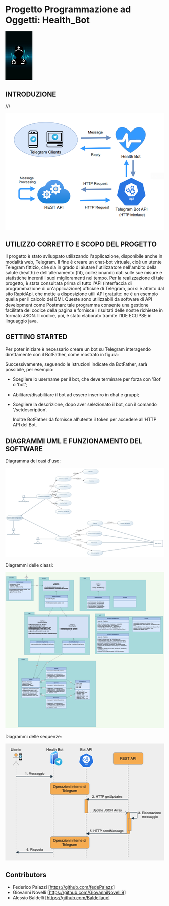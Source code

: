# Progetto Programmazione ad Oggetti: Health_Bot

<img src="resources/Bot_def.jpg" style="zoom:15%;" />

## INTRODUZIONE

///

![](resources/Funzionamento_BOT.png)






## UTILIZZO CORRETTO E SCOPO DEL PROGETTO

Il progetto è stato sviluppato utilizzando l'applicazione, disponibile anche in modalità web, Telegram. 
Il fine è creare un chat-bot virtuale, cioè un utente Telegram fittizio, che sia in grado di aiutare l'utilizzatore nell'ambito della salute (health) e dell'allenamento (fit), collezionando dati sulle sue misure e statistiche inerenti i suoi miglioramenti nel tempo. 
Per la realizzazione di tale progetto, è stata consultata prima di tutto l'API (interfaccia di programmazione di un'applicazione) ufficiale di Telegram, poi si è attinto dal sito RapidApi, che mette a disposizione utili API gratuite: ne è un esempio quella per il calcolo del BMI. Queste sono utilizzabili da software di API development come Postman: tale programma consente una gestione facilitata del codice della pagina e fornisce i risultati delle nostre richieste in formato JSON.
Il codice, poi, è stato elaborato tramite l’IDE ECLIPSE in linguaggio java.



## GETTING STARTED

Per poter iniziare è necessario creare un bot su Telegram interagendo direttamente con il BotFather, come mostrato in figura:



Successivamente, seguendo le istruzioni indicate da BotFather, sarà possibile, per esempio:

- Scegliere lo username per il bot, che deve terminare per forza con 'Bot' o 'bot';

- Abilitare/disabilitare il bot ad essere inseriro in chat e gruppi;

- Scegliere la descrizione, dopo aver selezionato il bot, con il comando '/setdescription'.

  Inoltre BotFather dà fornisce all'utente il token per accedere all'HTTP API del Bot.



## DIAGRAMMI UML E FUNZIONAMENTO DEL SOFTWARE

Diagramma dei casi d'uso:

![](resources/UML/Health_Bot_UseCaseDiagram.png)



Diagrammi delle classi:

<img src="resources/UML/class_diagram-Diagramma classi.png" style="zoom:80%;" />



Diagrammi delle sequenze:

![](resources/UML/Seq_diagram-Seq_Updates.png)



## Contributors

- Federico Palazzi [https://github.com/fedePalazz]
- Giovanni Novelli [https://github.com/GiovanniNovelli9] 
- Alessio Baldelli [https://github.com/Baldellaux]

